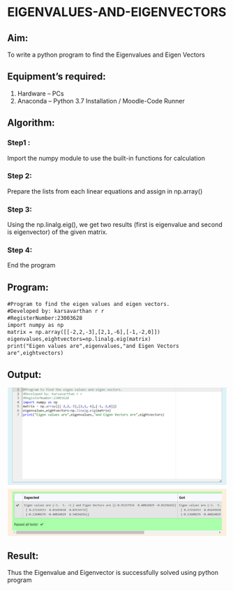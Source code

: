 # EIGENVALUES-AND-EIGENVECTORS
## Aim:
To write a python program to find the Eigenvalues and Eigen Vectors
## Equipment’s required:
1. 	Hardware – PCs
2. 	Anaconda – Python 3.7 Installation / Moodle-Code Runner
## Algorithm:
### Step1 : 
Import the numpy module to use the built-in functions for calculation
### Step 2: 
Prepare the lists from each linear equations and assign in np.array()
### Step 3: 
Using the np.linalg.eig(),  we get two results (first is eigenvalue and second is eigenvector) of the given matrix.
### Step 4: 
End the program
## Program:
```
#Program to find the eigen values and eigen vectors.
#Developed by: karsavarthan r r
#RegisterNumber:23003628 
import numpy as np
matrix = np.array([[-2,2,-3],[2,1,-6],[-1,-2,0]])
eigenvalues,eightvectors=np.linalg.eig(matrix)
print("Eigen values are",eigenvalues,"and Eigen Vectors are",eightvectors)
```

## Output:
![output](/Screenshot%202023-11-29%20133650.png)
## Result:
Thus the Eigenvalue and Eigenvector is successfully solved using python program
